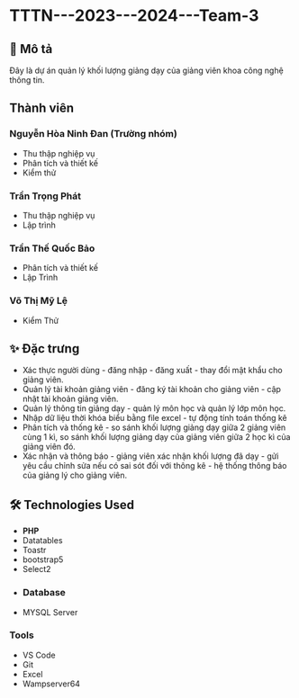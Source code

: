 # TTTN---2023---2024---Team-3
## 📝 Mô tả
Đây là dự án quản lý khối lượng giảng dạy của giảng viên khoa công nghệ thông tin.
## Thành viên
### Nguyễn Hòa Ninh Đan (Trường nhóm)
- Thu thập nghiệp vụ
- Phân tích và thiết kế
- Kiểm thử
### Trần Trọng Phát
- Thu thập nghiệp vụ
- Lập trình
### Trần Thế Quốc Bảo
- Phân tích và thiết kế
- Lập Trình
### Võ Thị Mỹ Lệ 
- Kiểm Thử

## ✨ Đặc trưng
- Xác thực người dùng - đăng nhập - đăng xuất - thay đổi mật khẩu cho giảng viên.
- Quản lý tài khoản giảng viên - đăng ký tài khoản cho giảng viên - cập nhật tài khoản giảng viên.
- Quản lý thông tin giảng dạy - quản lý môn học và quản lý lớp môn học.
- Nhập dữ liệu thời khóa biểu bằng file excel - tự động tính toán thống kê
- Phân tích và thống kê - so sánh khối lượng giảng dạy giữa 2 giảng viên cùng 1 kì, so sánh khối lượng giảng dạy của giảng viên giữa 2 học kì của giảng viên đó.
- Xác nhận và thông báo - giảng viên xác nhận khối lượng đã dạy - gửi yêu cầu chỉnh sửa nếu có sai sót đối với thông kê - hệ thống thông báo của giảng lý cho giảng viên.

## 🛠️ Technologies Used
- **PHP**
- Datatables
- Toastr
- bootstrap5
- Select2
- ### Database
- MYSQL Server 

### Tools
- VS Code 
- Git
- Excel
- Wampserver64




